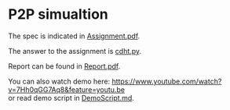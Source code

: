 # P2P simualtion


The spec is indicated in [Assignment.pdf](https://github.com/KatrinaaDing/cs3331/blob/assignment-P2P/Assingment.pdf).

The answer to the assignment is [cdht.py](https://github.com/KatrinaaDing/cs3331/blob/assignment-P2P/cdht.py).

Report can be found in [Report.pdf](https://github.com/KatrinaaDing/cs3331/blob/assignment-P2P/Report.pdf).

You can also watch demo here: https://www.youtube.com/watch?v=7Hh0qGG7Aq8&feature=youtu.be  
or read demo script in [DemoScript.md](https://github.com/KatrinaaDing/cs3331/blob/assignment-P2P/DemoScript.md).
